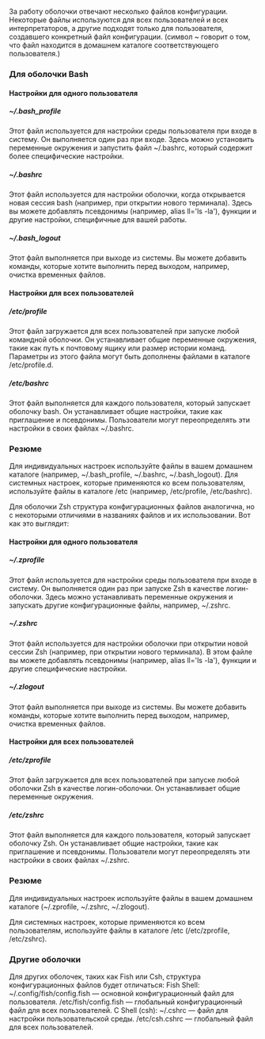 
За работу оболочки отвечают несколько файлов конфигурации. Некоторые файлы
используются для всех пользователей и всех интерпретаторов, а другие подходят
только для пользователя, создавшего конкретный файл конфигурации.
(символ ~  говорит о том, что файл находится в домашнем каталоге соответствующего пользователя.)

### Для оболочки Bash

#### Настройки для одного пользователя

#####  ~/.bash_profile
Этот файл используется для настройки среды пользователя при входе в систему. Он выполняется один раз при входе.
Здесь можно установить переменные окружения и запустить файл ~/.bashrc, который содержит более специфические настройки.
##### ~/.bashrc
Этот файл используется для настройки оболочки, когда открывается новая сессия bash (например, при открытии нового терминала).
Здесь вы можете добавлять псевдонимы (например, alias ll='ls -la'), функции и другие настройки, специфичные для вашей работы.
##### ~/.bash_logout
Этот файл выполняется при выходе из системы. Вы можете добавить команды, которые хотите выполнить перед выходом, например, очистка временных файлов.

#### Настройки для всех пользователей

##### /etc/profile
Этот файл загружается для всех пользователей при запуске любой командной оболочки. Он устанавливает общие переменные окружения, такие как путь к почтовому ящику или размер истории команд.
Параметры из этого файла могут быть дополнены файлами в каталоге /etc/profile.d.

##### /etc/bashrc
Этот файл выполняется для каждого пользователя, который запускает оболочку bash. Он устанавливает общие настройки, такие как приглашение и псевдонимы.
Пользователи могут переопределять эти настройки в своих файлах ~/.bashrc.

### Резюме

Для индивидуальных настроек используйте файлы в вашем домашнем каталоге (например, ~/.bash_profile, ~/.bashrc, ~/.bash_logout).
Для системных настроек, которые применяются ко всем пользователям, используйте файлы в каталоге /etc (например, /etc/profile, /etc/bashrc).


Для оболочки Zsh структура конфигурационных файлов аналогична, но с некоторыми отличиями в названиях файлов и их использовании. Вот как это выглядит:
#### Настройки для одного пользователя

##### ~/.zprofile
Этот файл используется для настройки среды пользователя при входе в систему. Он выполняется один раз при запуске Zsh в качестве логин-оболочки.
Здесь можно устанавливать переменные окружения и запускать другие конфигурационные файлы, например, ~/.zshrc.

##### ~/.zshrc
Этот файл используется для настройки оболочки при открытии новой сессии Zsh (например, при открытии нового терминала).
В этом файле вы можете добавлять псевдонимы (например, alias ll='ls -la'), функции и другие специфические настройки.

##### ~/.zlogout
Этот файл выполняется при выходе из системы. Вы можете добавить команды, которые хотите выполнить перед выходом, например, очистка временных файлов.

#### Настройки для всех пользователей

##### /etc/zprofile
Этот файл загружается для всех пользователей при запуске любой оболочки Zsh в качестве логин-оболочки. Он устанавливает общие переменные окружения.

##### /etc/zshrc
Этот файл выполняется для каждого пользователя, который запускает оболочку Zsh. Он устанавливает общие настройки, такие как приглашение и псевдонимы.
Пользователи могут переопределять эти настройки в своих файлах ~/.zshrc.

### Резюме
Для индивидуальных настроек используйте файлы в вашем домашнем каталоге (~/.zprofile, ~/.zshrc, ~/.zlogout).

Для системных настроек, которые применяются ко всем пользователям, используйте файлы в каталоге /etc (/etc/zprofile, /etc/zshrc).


### Другие оболочки

Для других оболочек, таких как Fish или Csh, структура конфигурационных файлов будет отличаться:
	Fish Shell:
		~/.config/fish/config.fish — основной конфигурационный файл для пользователя.
		/etc/fish/config.fish — глобальный конфигурационный файл для всех пользователей.
	C Shell (csh):
		~/.cshrc — файл для настройки пользовательской среды.
		/etc/csh.cshrc — глобальный файл для всех пользователей.
